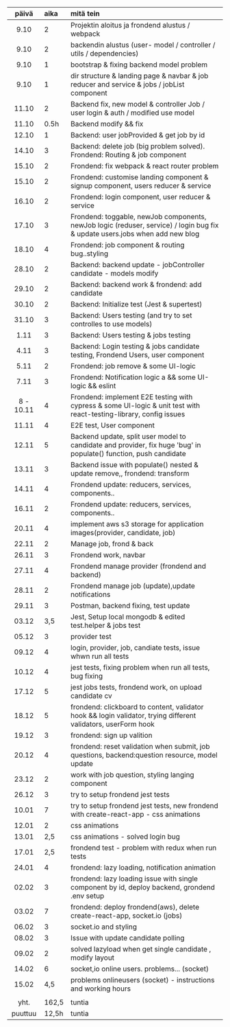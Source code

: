 |   päivä   | aika  | mitä tein                                                                                                                    |
| :-------: | :---- | :--------------------------------------------------------------------------------------------------------------------------- |
|   9.10    | 2     | Projektin aloitus ja frondend alustus / webpack                                                                              |
|   9.10    | 2     | backendin alustus (user- model / controller / utils / dependencies)                                                          |
|   9.10    | 1     | bootstrap & fixing backend model problem                                                                                     |
|   9.10    | 1     | dir structure & landing page & navbar & job reducer and service & jobs / jobList component                                   |
|   11.10   | 2     | Backend fix, new model & controller Job / user login & auth / modified use model                                             |
|   11.10   | 0.5h  | Backend modify && fix                                                                                                        |
|   12.10   | 1     | Backend: user jobProvided & get job by id                                                                                    |
|   14.10   | 3     | Backend: delete job (big problem solved). Frondend: Routing & job component                                                  |
|   15.10   | 2     | Frondend: fix webpack & react router problem                                                                                 |
|   15.10   | 2     | Frondend: customise landing component & signup component, users reducer & service                                            |
|   16.10   | 2     | Frondend: login component, user reducer & service                                                                            |
|   17.10   | 3     | Frondend: toggable, newJob components, newJob logic (reduser, service) / login bug fix & update users.jobs when add new blog |
|   18.10   | 4     | Frondend: job component & routing bug..styling                                                                               |
|   28.10   | 2     | Backend: backend update - jobController candidate - models modify                                                            |
|   29.10   | 2     | Backend: backend work & frondend: add candidate                                                                              |
|   30.10   | 2     | Backend: Initialize test (Jest & supertest)                                                                                  |
|   31.10   | 3     | Backend: Users testing (and try to set controlles to use models)                                                             |
|   1.11    | 3     | Backend: Users testing & jobs testing                                                                                        |
|   4.11    | 3     | Backend: Login testing & jobs candidate testing, Frondend Users, user component                                              |
|   5.11    | 2     | Frondend: job remove & some UI-logic                                                                                         |
|   7.11    | 3     | Frondend: Notification logic a && some UI-logic && eslint                                                                    |
| 8 - 10.11 | 4     | Frondend: implement E2E testing with cypress & some UI-logic & unit test with react-testing-library, config issues           |
|   11.11   | 4     | E2E test, User component                                                                                                     |
|   12.11   | 5     | Backend update, split user model to candidate and provider, fix huge 'bug' in populate() function, push candidate            |
|   13.11   | 3     | Backend issue with populate() nested & update remove,, frondend: transform                                                   |
|   14.11   | 4     | Frondend update: reducers, services, components..                                                                            |
|   16.11   | 2     | Frondend update: reducers, services, components..                                                                            |
|   20.11   | 4     | implement aws s3 storage for application images(provider, candidate, job)                                                    |
|   22.11   | 2     | Manage job, frond & back                                                                                                     |
|   26.11   | 3     | Frondend work, navbar                                                                                                        |
|   27.11   | 4     | Frondend manage provider (frondend and backend)                                                                              |
|   28.11   | 2     | Frondend manage job (update),update notifications                                                                            |
|   29.11   | 3     | Postman, backend fixing, test update                                                                                         |
|   03.12   | 3,5   | Jest, Setup local mongodb & edited test.helper & jobs test                                                                   |
|   05.12   | 3     | provider test                                                                                                                |
|   09.12   | 4     | login, provider, job, candiate tests, issue whwn run all tests                                                               |
|   10.12   | 4     | jest tests, fixing problem when run all tests, bug fixing                                                                    |
|   17.12   | 5     | jest jobs tests, frondend work, on upload candidate cv                                                                       |
|   18.12   | 5     | frondend: clickboard to content, validator hook && login validator, trying different validators, userForm hook               |
|   19.12   | 3     | frondend: sign up valition                                                                                                   |
|   20.12   | 4     | frondend: reset validation when submit, job questions, backend:question resource, model update                               |
|   23.12   | 2     | work with job question, styling langing component                                                                            |
|   26.12   | 3     | try to setup frondend jest tests                                                                                             |
|   10.01   | 7     | try to setup frondend jest tests, new frondend with create-react-app - css animations                                        |
|   12.01   | 2     | css animations                                                                                                               |
|   13.01   | 2,5   | css animations - solved login bug                                                                                            |
|   17.01   | 2,5   | frondend test - problem with redux when run tests                                                                            |
|   24.01   | 4     | frondend: lazy loading, notification animation                                                                               |
|   02.02   | 3     | frondend: lazy loading issue with single component by id, deploy backend, grondend .env setup                                |
|   03.02   | 7     | frondend: deploy frondend(aws), delete create-react-app, socket.io (jobs)                                                    |
|   06.02   | 3     | socket.io and styling                                                                                                        |
|   08.02   | 3     | Issue with update candidate polling                                                                                          |
|   09.02   | 2     | solved lazyload when get single candidate , modify layout                                                                    |
|   14.02   | 6     | socket,io online users. problems... (socket)                                                                                 |
|   15.02   | 4,5   | problems onlineusers (socket) - instructions and working hours                                                               |
|           |       |                                                                                                                              |
|   yht.    | 162,5 | tuntia                                                                                                                       |
|  puuttuu  | 12,5h | tuntia                                                                                                                       |
